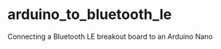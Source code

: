 arduino_to_bluetooth_le
=======================

Connecting a Bluetooth LE breakout board to an Arduino Nano
